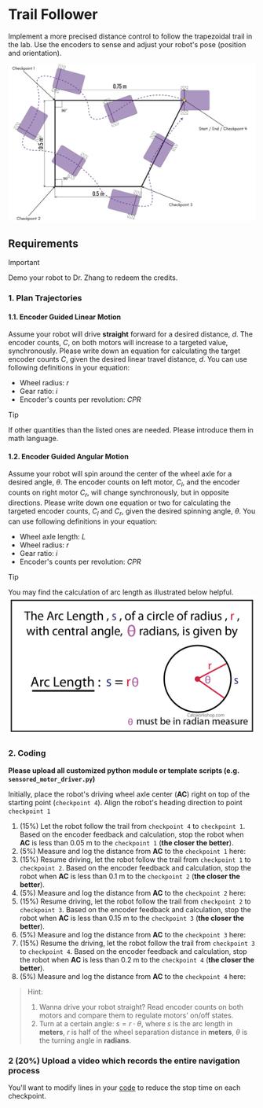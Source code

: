 # Trail Follower

Implement a more precised distance control to follow the trapezoidal trail in the lab.
Use the encoders to sense and adjust your robot's pose (position and orientation).

![trail_follower](/images/follow_trail.jpg)

## Requirements

> [!IMPORTANT]
> Demo your robot to Dr. Zhang to redeem the credits.

### 1. Plan Trajectories

#### 1.1. Encoder Guided Linear Motion

Assume your robot will drive **straight** forward for a desired distance, $d$.
The encoder counts, $C$, on both motors will increase to a targeted value, synchronously.
Please write down an equation for calculating the target encoder counts $C$, given the desired linear travel distance, $d$.
You can use following definitions in your equation:

- Wheel radius: $r$
- Gear ratio: $i$
- Encoder's counts per revolution: $CPR$

> [!TIP]
> If other quantities than the listed ones are needed.
> Please introduce them in math language.

#### 1.2. Encoder Guided Angular Motion

Assume your robot will spin around the center of the wheel axle for a desired angle, $\theta$.
The encoder counts on left motor, $C_l$, and the encoder counts on right motor $C_r$, will change synchronously, but in opposite directions.
Please write down one equation or two for calculating the targeted encoder counts, $C_l$ and $C_r$, given the desired spinning angle, $\theta$.
You can use following definitions in your equation:

- Wheel axle length: $L$
- Wheel radius: $r$
- Gear ratio: $i$
- Encoder's counts per revolution: $CPR$

> [!TIP]
> You may find the calculation of arc length as illustrated below helpful.
> ![arc_length](images/arc-length-formula.png)

### 2. Coding

**Please upload all customized python module or template scripts (e.g. `sensored_motor_driver.py`)**

   Initially, place the robot's driving wheel axle center (**AC**) right on top of the starting point (`checkpoint 4`). Align the robot's heading direction to point `checkpoint 1`

   1. (15%) Let the robot follow the trail from `checkpoint 4` to `checkpoint 1`. Based on the encoder feedback and calculation, stop the robot when **AC** is less than 0.05 m to the `checkpoint 1` (**the closer the better**).
   2. (5%) Measure and log the distance from **AC** to the `checkpoint 1` here:  
   3. (15%) Resume driving, let the robot follow the trail from `checkpoint 1` to `checkpoint 2`. Based on the encoder feedback and calculation, stop the robot when **AC** is less than 0.1 m to the `checkpoint 2` (**the closer the better**).
   4. (5%) Measure and log the distance from **AC** to the `checkpoint 2` here:  
   5. (15%) Resume driving, let the robot follow the trail from `checkpoint 2` to `checkpoint 3`. Based on the encoder feedback and calculation, stop the robot when **AC** is less than 0.15 m to the `checkpoint 3` (**the closer the better**).
   6. (5%) Measure and log the distance from **AC** to the `checkpoint 3` here:  
   7. (15%) Resume the driving, let the robot follow the trail from `checkpoint 3` to `checkpoint 4`. Based on the encoder feedback and calculation, stop the robot when **AC** is less than 0.2 m to the `checkpoint 4` (**the closer the better**).
   8. (5%) Measure and log the distance from **AC** to the `checkpoint 4` here:  

> Hint:
>
> 1. Wanna drive your robot straight? Read encoder counts on both motors and compare them to regulate motors' on/off states.
> 2. Turn at a certain angle: $s = r \cdot \theta$, where $s$ is the arc length in **meters**, $r$ is half of the wheel separation distance in **meters**, $\theta$ is the turning angle in **radians**.

### 2 (20%) Upload a video which records the entire navigation process

You'll want to modify lines in your [code](trail_follow.py) to reduce the stop time on each checkpoint.
